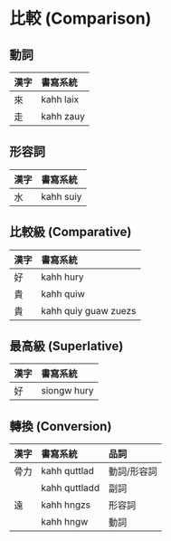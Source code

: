 # 比較 (Comparison)

## 動詞

| 漢字 | 書寫系統 |
| :--- | :--- |
| 來 | kahh laix |
| 走 | kahh zauy |

## 形容詞

| 漢字 | 書寫系統 |
| :--- | :--- |
| 水 | kahh suiy |

## 比較級 (Comparative)

| 漢字 | 書寫系統 |
| :--- | :--- |
| 好 | kahh hury |
| 貴 | kahh quiw |
| 貴 | kahh quiy guaw zuezs |

## 最高級 (Superlative)

| 漢字 | 書寫系統 |
| :--- | :--- |
| 好 | siongw hury |

## 轉換 (Conversion)

| 漢字 | 書寫系統 | 品詞 |
| :--- | :--- | :--- |
| 骨力 | kahh quttlad | 動詞/形容詞 |
| | kahh quttladd | 副詞 |
| 遠 | kahh hngzs | 形容詞 |
| | kahh hngw | 動詞 |
